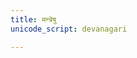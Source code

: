 ```yaml
---
title: मन्त्रेषु
unicode_script: devanagari

---
```


<div name="manualRedirectionDiv"/>

<script>
function getSelectionWeight(url) {
  var cleanedUrl = url.replace("//", "/");
  let pageParams = module_dir_tree.getPageParams(cleanedUrl);
  if (!cleanedUrl.startsWith("/mantraH/") || cleanedUrl.includes("/sangrahAH/") || cleanedUrl.includes("/meta/")  || cleanedUrl.includes("/images/")|| pageParams.logicalName == "_index.md") {
    return 0;
  }
  if (!pageParams || !pageParams.hasOwnProperty("practice_weight")) {
    return 1;
  }
  return pageParams.practice_weight;
}

module_main.default.redirectToRandomPage(getSelectionWeight, document.getElementsByName("manualRedirectionDiv"), false);
</script>